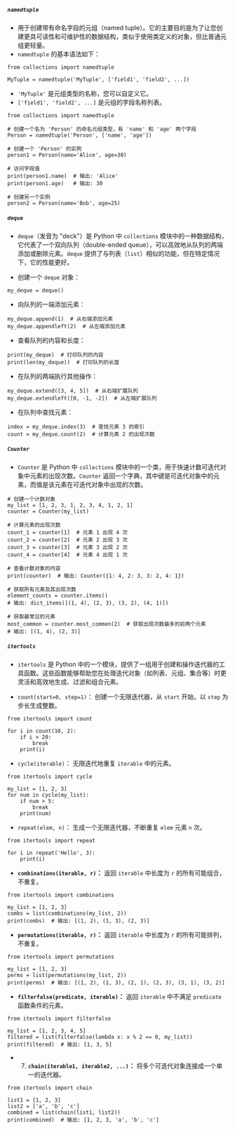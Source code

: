 ##### `namedtuple`
- 用于创建带有命名字段的元组（named tuple）。它的主要目的是为了让您创建更具可读性和可维护性的数据结构，类似于使用类定义的对象，但比普通元组更轻量。
- `namedtuple` 的基本语法如下：
```
from collections import namedtuple

MyTuple = namedtuple('MyTuple', ['field1', 'field2', ...])
```
- `'MyTuple'` 是元组类型的名称，您可以自定义它。
- `['field1', 'field2', ...]` 是元组的字段名称列表。
```
from collections import namedtuple

# 创建一个名为 'Person' 的命名元组类型，有 'name' 和 'age' 两个字段
Person = namedtuple('Person', ['name', 'age'])

# 创建一个 'Person' 的实例
person1 = Person(name='Alice', age=30)

# 访问字段值
print(person1.name)  # 输出: 'Alice'
print(person1.age)   # 输出: 30

# 创建另一个实例
person2 = Person(name='Bob', age=25)
```

##### `deque`
- `deque`（发音为 "deck"）是 Python 中 `collections` 模块中的一种数据结构，它代表了一个双向队列（double-ended queue），可以高效地从队列的两端添加或删除元素。`deque` 提供了与列表（`list`）相似的功能，但在特定情况下，它的性能更好。

- 创建一个 `deque` 对象：
```
my_deque = deque()
```

- 向队列的一端添加元素：
```
my_deque.append(1)  # 从右端添加元素
my_deque.appendleft(2)  # 从左端添加元素
```

- 查看队列的内容和长度：
```
print(my_deque)  # 打印队列的内容
print(len(my_deque))  # 打印队列的长度
```

- 在队列的两端执行其他操作：
```
my_deque.extend([3, 4, 5])  # 从右端扩展队列
my_deque.extendleft([0, -1, -2])  # 从左端扩展队列
```

- 在队列中查找元素：
```
index = my_deque.index(3)  # 查找元素 3 的索引
count = my_deque.count(2)  # 计算元素 2 的出现次数
```
##### `Counter`
 - `Counter` 是 Python 中 `collections` 模块中的一个类，用于快速计数可迭代对象中元素的出现次数。`Counter` 返回一个字典，其中键是可迭代对象中的元素，而值是该元素在可迭代对象中出现的次数。
```
# 创建一个计数对象
my_list = [1, 2, 3, 1, 2, 3, 4, 1, 2, 1]
counter = Counter(my_list)

# 计算元素的出现次数
count_1 = counter[1]  # 元素 1 出现 4 次
count_2 = counter[2]  # 元素 2 出现 3 次
count_3 = counter[3]  # 元素 3 出现 2 次
count_4 = counter[4]  # 元素 4 出现 1 次

# 查看计数对象的内容
print(counter)  # 输出: Counter({1: 4, 2: 3, 3: 2, 4: 1})

# 获取所有元素及其出现次数
element_counts = counter.items()
# 输出: dict_items([(1, 4), (2, 3), (3, 2), (4, 1)])

# 获取最常见的元素
most_common = counter.most_common(2)  # 获取出现次数最多的前两个元素
# 输出: [(1, 4), (2, 3)]
```
##### `itertools`
- `itertools` 是 Python 中的一个模块，提供了一组用于创建和操作迭代器的工具函数。这些函数能够帮助您在处理迭代对象（如列表、元组、集合等）时更灵活和高效地生成、过滤和组合元素。

- `count(start=0, step=1)`： 创建一个无限迭代器，从 `start` 开始，以 `step` 为步长生成整数。
```
from itertools import count

for i in count(10, 2):
    if i > 20:
        break
    print(i)
```

- `cycle(iterable)`： 无限迭代地重复 `iterable` 中的元素。
```
from itertools import cycle

my_list = [1, 2, 3]
for num in cycle(my_list):
    if num > 5:
        break
    print(num)
```

- `repeat(elem, n)`： 生成一个无限迭代器，不断重复 `elem` 元素 `n` 次。
```
from itertools import repeat

for i in repeat('Hello', 3):
    print(i)
```

- **`combinations(iterable, r)`：** 返回 `iterable` 中长度为 `r` 的所有可能组合，不重复。
```
from itertools import combinations

my_list = [1, 2, 3]
combs = list(combinations(my_list, 2))
print(combs)  # 输出: [(1, 2), (1, 3), (2, 3)]
```

- **`permutations(iterable, r)`：** 返回 `iterable` 中长度为 `r` 的所有可能排列，不重复。
```
from itertools import permutations

my_list = [1, 2, 3]
perms = list(permutations(my_list, 2))
print(perms)  # 输出: [(1, 2), (1, 3), (2, 1), (2, 3), (3, 1), (3, 2)]
```

- **`filterfalse(predicate, iterable)`：** 返回 `iterable` 中不满足 `predicate` 函数条件的元素。
```
from itertools import filterfalse

my_list = [1, 2, 3, 4, 5]
filtered = list(filterfalse(lambda x: x % 2 == 0, my_list))
print(filtered)  # 输出: [1, 3, 5]
```

- 7. **`chain(iterable1, iterable2, ...)`：** 将多个可迭代对象连接成一个单一的迭代器。
```
from itertools import chain

list1 = [1, 2, 3]
list2 = ['a', 'b', 'c']
combined = list(chain(list1, list2))
print(combined)  # 输出: [1, 2, 3, 'a', 'b', 'c']
```